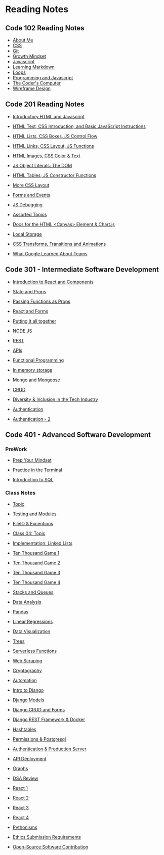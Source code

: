 # Reading Notes

## Code 102 Reading Notes

* [About Me](https://nicholas-mercado.github.io/reading-notes/c102/home.html)<br>
* [CSS](https://nicholas-mercado.github.io/reading-notes/c102/css.html)<br>
* [Git](https://nicholas-mercado.github.io/reading-notes/c102/git.html)<br>
* [Growth Mindset](https://nicholas-mercado.github.io/reading-notes/c102/growth_mindset.html)<br>
* [Javascript](https://nicholas-mercado.github.io/reading-notes/c102/javascript.html)<br>
* [Learning Markdown](https://nicholas-mercado.github.io/reading-notes/c102/Learning-Markdown.html)<br>
* [Loops](https://nicholas-mercado.github.io/reading-notes/c102/loops.html)<br>
* [Programming and Javascript](https://nicholas-mercado.github.io/reading-notes/c102/prog_js.html)<br>
* [The Coder's Computer](https://nicholas-mercado.github.io/reading-notes/c102/The-Coders-Computer.html)<br>
* [Wireframe Design](https://nicholas-mercado.github.io/reading-notes/c102/wireframe_design.html)<br>

## Code 201 Reading Notes

* [Introductory HTML and Javascript](https://nicholas-mercado.github.io/reading-notes/c201/class-01.html)

* [HTML Text, CSS Introduction, and Basic JavaScript Instructions](https://nicholas-mercado.github.io/reading-notes/c201/class-02.html)

* [HTML Lists, CSS Boxes, JS Control Flow](https://nicholas-mercado.github.io/reading-notes/c201/class-03.html)

* [HTML Links, CSS Layout, JS Functions](https://nicholas-mercado.github.io/reading-notes/c201/class-04.html)

* [HTML Images, CSS Color & Text](https://nicholas-mercado.github.io/reading-notes/c201/class-05.html)

* [JS Object Literals: The DOM](https://nicholas-mercado.github.io/reading-notes/c201/class-06.html)

* [HTML Tables; JS Constructor Functions](https://nicholas-mercado.github.io/reading-notes/c201/class-07.html)
  
* [More CSS Layout](https://nicholas-mercado.github.io/reading-notes/class-08.html)
  
* [Forms and Events](https://nicholas-mercado.github.io/reading-notes/c201/class-09.html)
  
* [JS Debugging](https://nicholas-mercado.github.io/reading-notes/c201/class-10.html)
  
* [Assorted Topics](https://nicholas-mercado.github.io/reading-notes/c201/class-11.html)
  
* [Docs for the HTML \<Canvas> Element & Chart.js](https://nicholas-mercado.github.io/reading-notes/c201/class-12.html)
  
* [Local Storage](https://nicholas-mercado.github.io/reading-notes/c201/class-13.html)
  
* [CSS Transforms, Transitions and Animations](https://nicholas-mercado.github.io/reading-notes/c201/class-14a.html)
  
* [What Google Learned About Teams](https://nicholas-mercado.github.io/reading-notes/c201/class-14b.html)
  
## Code 301 - Intermediate Software Development

* [Introduction to React and Components](https://nicholas-mercado.github.io/reading-notes/c301/class-01.html)
  
* [State and Props](https://nicholas-mercado.github.io/reading-notes/c301/class-02.html)

* [Passing Functions as Props](https://nicholas-mercado.github.io/reading-notes/c301/class-03.html)

* [React and Forms](https://nicholas-mercado.github.io/reading-notes/c301/class-04.html)

* [Putting it all together](https://nicholas-mercado.github.io/reading-notes/c301/class-05.html)

* [NODE.JS](https://nicholas-mercado.github.io/reading-notes/c301/class-06.html)

* [REST](https://nicholas-mercado.github.io/reading-notes/c301/class-07.html)

* [APIs](https://nicholas-mercado.github.io/reading-notes/c301/class-08.html)

* [Functional Programming](https://nicholas-mercado.github.io/reading-notes/c301/class-09.html)

* [In memory storage](https://nicholas-mercado.github.io/reading-notes/c301/class-10.html)

* [Mongo and Mongoose](https://nicholas-mercado.github.io/reading-notes/c301/class-11.html)

* [CRUD](https://nicholas-mercado.github.io/reading-notes/c301/class-12.html)

* [Diversity & Inclusion in the Tech Industry](https://nicholas-mercado.github.io/reading-notes/c301/class-13.html)

* [Authentication](https://nicholas-mercado.github.io/reading-notes/c301/class-14.html)

* [Authentication - 2](https://nicholas-mercado.github.io/reading-notes/c301/class-15.html)
  
## Code 401 - Advanced Software Development

### PreWork

* [Prep Your Mindset](https://nicholas-mercado.github.io/reading-notes/c401/prep_your_mindset.html)

* [Practice in the Terminal](https://nicholas-mercado.github.io/reading-notes/c401/command_line_tasks.html)

* [Introduction to SQL](https://nicholas-mercado.github.io/reading-notes/c401/Introduction_to_SQL.html)

### Class Notes

* [Topic](https://nicholas-mercado.github.io/reading-notes/c401/class_01.html)

* [Testing and Modules](https://nicholas-mercado.github.io/reading-notes/c401/class_02.html)

* [FileIO & Exceptions](https://nicholas-mercado.github.io/reading-notes/c401/class_03.html)

* [Class 04: Topic](https://nicholas-mercado.github.io/reading-notes/c401/class_04.html)
  
* [Implementation: Linked Lists](https://nicholas-mercado.github.io/reading-notes/c401/class_05.html)

* [Ten Thousand Game 1](https://nicholas-mercado.github.io/reading-notes/c401/class_06.html)

* [Ten Thousand Game 2](https://nicholas-mercado.github.io/reading-notes/c401/class_07.html)

* [Ten Thousand Game 3](https://nicholas-mercado.github.io/reading-notes/c401/class_08.html)

* [Ten Thousand Game 4](https://nicholas-mercado.github.io/reading-notes/c401/class_09.html)
  
* [Stacks and Queues](https://nicholas-mercado.github.io/reading-notes/c401/class_10.html)
  
* [Data Analysis](https://nicholas-mercado.github.io/reading-notes/c401/class_11.html)
  
* [Pandas](https://nicholas-mercado.github.io/reading-notes/c401/class_12.html)
  
* [Linear Regressions](https://nicholas-mercado.github.io/reading-notes/c401/class_13.html)
  
* [Data Visualization](https://nicholas-mercado.github.io/reading-notes/c401/class_14.html)
  
* [Trees](https://nicholas-mercado.github.io/reading-notes/c401/class_15.html)
  
* [Serverless Functions](https://nicholas-mercado.github.io/reading-notes/c401/class_16.html)
  
* [Web Scraping](https://nicholas-mercado.github.io/reading-notes/c401/class_17.html)
  
* [Cryptography](https://nicholas-mercado.github.io/reading-notes/c401/class_18.html)
  
* [Automation](https://nicholas-mercado.github.io/reading-notes/c401/class_19.html)

* [Intro to Django](https://nicholas-mercado.github.io/reading-notes/c401/class_26.html)
  
* [Django Models](https://nicholas-mercado.github.io/reading-notes/c401/class_27.html)
  
* [Django CRUD and Forms](https://nicholas-mercado.github.io/reading-notes/c401/class_28.html)
  
* [Django REST Framework & Docker](https://nicholas-mercado.github.io/reading-notes/c401/class_29.html)

* [Hashtables](https://nicholas-mercado.github.io/reading-notes/c401/class_30.html)

* [Permissions & Postgresql](https://nicholas-mercado.github.io/reading-notes/c401/class_32.html)
  
* [Authentication & Production Server](https://nicholas-mercado.github.io/reading-notes/c401/class_33.html)
  
* [API Deployment](https://nicholas-mercado.github.io/reading-notes/c401/class_34.html)
  
* [Graphs](https://nicholas-mercado.github.io/reading-notes/c401/class_35.html)
  
* [DSA Review](https://nicholas-mercado.github.io/reading-notes/c401/class_36.html)

* [React 1](https://nicholas-mercado.github.io/reading-notes/c401/class_37.html)

* [React 2](https://nicholas-mercado.github.io/reading-notes/c401/class_38.html)

* [React 3](https://nicholas-mercado.github.io/reading-notes/c401/class_39.html)

* [React 4](https://nicholas-mercado.github.io/reading-notes/c401/class_42.html)
  
* [Pythonisms](https://nicholas-mercado.github.io/reading-notes/c401/class_43.html)
  
* [Ethics Submission Requirements](https://nicholas-mercado.github.io/reading-notes/c401/class_43b.html)
  
* [Open-Source Software Contribution](https://nicholas-mercado.github.io/reading-notes/c401/class_02.html)


